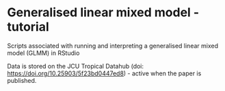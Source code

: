# Generalised linear mixed model -tutorial

Scripts associated with running and interpreting a generalised linear mixed model (GLMM) in RStudio

Data is stored on the JCU Tropical Datahub (doi: https://doi.org/10.25903/5f23bd0447ed8) - active when the paper is published.

